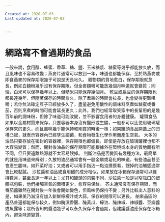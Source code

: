 ```yaml
---

Created at: 2020-07-03
Last updated at: 2020-07-03


---
```


# 網路寫不會過期的食品


一般來說，食用醋、蜂蜜、香草、糖、鹽、玉米糖漿、糖蜜等幾乎都能放久放，而且風味也不容易改變；燕麥片通常可以放到一年，味道也都能保存，至於熟燕麥或即食燕麥的保存期限幾乎可說是天長地久。
穀物類的質地愈白，保存期限就愈長，例如白麵粉幾乎沒有保存期限，但全麥麵粉可能放幾個月味道就會變質；同理，白米可以保存幾年以上，但糙米只能保存幾個月。
乾豆或扁豆的保存期限也都長達幾年，但隨著保存的時間愈久，除了煮熟的時間會拉長，也會變得更難咀嚼；若你無法確定豆子已經放多久了，盡量避免用酸性的調味料烹煮如糖蜜或番茄，否則烹煮的時間可能會延長更久；此外，我們也經常取笑家中的長輩用的是幾百年前的調味粉，但除了味道可能改變，並不影響食用者的身體健康。
罐頭食品如果以金屬材質來保存，只要容器本身沒有變形或生鏽，一般都可以比使用玻璃罐保存來的更久，而且風味幾乎能保持和剛買的時後一樣；如果罐頭食品開蓋上的凹槽凸起，就表示容器內已經孳生細菌，和食物發生化學作用而產生空氣。
大多的油品只要存放在密封的容器裡，保存期限也都偏長，即使是存放在玻璃罐裡也都不大容易變質；然而，開封後油品的保存期限可能根據外在環境或本身的質地而有所不同，但只要遠離熱源就不太容易餿掉。
判斷油品是否變質有幾種方法，最簡單的就是用味道來辨別；久放的油品通常會有一股金屬或皂化的味道，有些油品甚至會產生腥味，如芥菜籽油；又或者可以用手指沾一點油摸摸看，餿掉的油觸感通常會比較黏膩。
沙拉醬和油品或食用醋的成分相似，如果放在冰箱保存通常可以維持數月，甚至長達一年以上；尤其和罐頭的包裝不同，沙拉醬一般是以窄瓶口的塑膠瓶包裝，他們接觸空氣的面積更少，愈容易保鮮。
芥末通常沒有保存期限，而番茄醬雖然在開封後一年後會開始變色，但風味仍保持不變；另外比較出人意料的是，如果美乃滋沒有加入新鮮檸檬汁或大蒜，保存的期限可以更長。
舶來品區的產品普遍都能保存較久，例如醃漬香腸、醃黃瓜、蠔油、醃辣椒、辣椒醬、豆瓣醬或魚露等；眾所皆知的醬油幾乎可以永久保存不會過期，但建議醬油應保存在冰箱內，避免味道變質。

